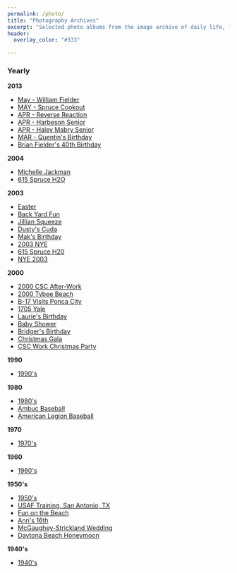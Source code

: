 ```yaml
---
permalink: /photo/
title: "Photography Archives"
excerpt: "Selected photo albums from the image archive of daily life, family gatherings and special events."
header:
  overlay_color: "#333"

---
```

### Yearly
**2013**
- [May - William Fielder](https://photos.app.goo.gl/XSXPufNGHmppngoR6)
- [MAY - Spruce Cookout](https://photos.app.goo.gl/Hyy9jUYQrAXBgCgv9)
- [APR - Reverse Reaction](https://photos.app.goo.gl/RozeAZCKhfkZPcfy7)
- [APR - Harbeson Senior](https://photos.app.goo.gl/mJTzPoHow7uEVRgo7)
- [APR - Haley Mabry Senior](https://photos.app.goo.gl/BryrSK6FsUxBaKU87)
- [MAR - Quentin's Birthday](https://photos.app.goo.gl/7Hk5JNpeZZY3CTfC8)
- [Brian Fielder's 40th Birthday](https://photos.app.goo.gl/zMSyPeVdZixMHRzz8)

**2004**
- [Michelle Jackman](https://photos.app.goo.gl/vucM4GiUD4AWm3fh7)
- [615 Spruce H2O](https://photos.app.goo.gl/sbXzgpbbsdH5Q1S38)

**2003**
- [Easter](https://photos.app.goo.gl/DvQExg7o1f2FFri87)
- [Back Yard Fun](https://photos.app.goo.gl/gLj3PpN3YgEkScJR7)
- [Jillian Squeeze](https://photos.app.goo.gl/Vi7Xn2928RTY7ULg9)
- [Dusty's Cuda](https://photos.app.goo.gl/Qd7gEUV5ua1RGztc8)
- [Mak's Birthday](https://photos.app.goo.gl/KALpfMknz4EBxfmc6)
- [2003 NYE](https://photos.app.goo.gl/WDPcX1PpSju1QhNt6)
- [615 Spruce H20](https://photos.app.goo.gl/sbXzgpbbsdH5Q1S38)
- [NYE 2003](https://photos.app.goo.gl/WDPcX1PpSju1QhNt6)

**2000**
- [2000 CSC After-Work](https://photos.app.goo.gl/HJbL2mipK4WpoZkEA)
- [2000 Tybee Beach](https://photos.app.goo.gl/MNxrh8R4CfiSDP956)
- [B-17 Visits Ponca City](https://photos.app.goo.gl/9U6c86fBJ5QfSzcD6)
- [1705 Yale](https://photos.app.goo.gl/R2pndGb4rsNNH9Q87)
- [Laurie's Birthday](https://photos.app.goo.gl/ebYTB9Q6ECcgSSEs9)
- [Baby Shower](https://photos.app.goo.gl/sTLjdWLFnwYgwgnV7)
- [Bridger's Birthday](https://photos.app.goo.gl/Rh8jPjWbQ2gGhtY29)
- [Christmas Gala](https://photos.app.goo.gl/PaNThP1RmnKybRYD8)
- [CSC Work Christmas Party](https://photos.app.goo.gl/FdVd1RRqRCiFono17)

**1990**
- [1990's](https://photos.app.goo.gl/5xmQeGDi232TQQP97)

**1980**
- [1980's](https://photos.app.goo.gl/p7C5WGkFcSSqSBFU7)
- [Ambuc Baseball](https://photos.app.goo.gl/DuceBsSXmB9o93Tq7)
- [American Legion Baseball](https://photos.app.goo.gl/F4v2yWd1jGJkpViw5)

**1970**
- [1970's](https://photos.app.goo.gl/Y1E2CT3JEekCFzPu6)

**1960**
- [1960's](https://photos.app.goo.gl/EWq6RnfCwsXgz8LCA)

**1950's**
- [1950's](https://photos.app.goo.gl/CahZu83HXGsyca8x7)
- [USAF Training, San Antonio, TX](https://photos.app.goo.gl/AyuZexm2nBVppJxy5)
- [Fun on the Beach](https://photos.app.goo.gl/6F1bjn5XLmwQMmMF7)
- [Ann's 16th](https://photos.app.goo.gl/MzTFyriRxP866RWw7)
- [McGaughey-Strickland Wedding](https://photos.app.goo.gl/GYq1yJbDcaRzka579)
- [Daytona Beach Honeymoon](https://photos.app.goo.gl/ckWttTeXqQrVn12e8)

**1940's**
- [1940's](https://photos.app.goo.gl/uxnbwdo61iiSTtXc8)
